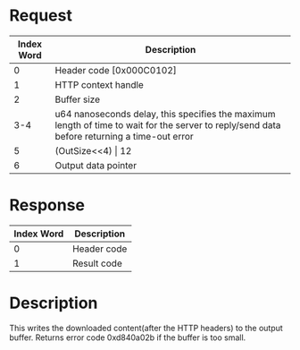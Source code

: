 # Request

| Index Word | Description                                                                                                                                  |
|------------|----------------------------------------------------------------------------------------------------------------------------------------------|
| 0          | Header code \[0x000C0102\]                                                                                                                   |
| 1          | HTTP context handle                                                                                                                          |
| 2          | Buffer size                                                                                                                                  |
| 3-4        | u64 nanoseconds delay, this specifies the maximum length of time to wait for the server to reply/send data before returning a time-out error |
| 5          | (OutSize\<\<4) \| 12                                                                                                                         |
| 6          | Output data pointer                                                                                                                          |

# Response

| Index Word | Description |
|------------|-------------|
| 0          | Header code |
| 1          | Result code |

# Description

This writes the downloaded content(after the HTTP headers) to the output
buffer. Returns error code 0xd840a02b if the buffer is too small.